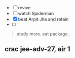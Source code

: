 - [ ] revive
- [ ] watch Spiderman
- [x] beat Arpit Jha and retain
- [ ] 

> study more. eat package.

## **crac jee-adv-27, air 1**


